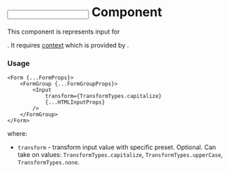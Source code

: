 # <Input /> Component
This component is represents input for [<Form />](./Form.md).
It requires [context](../src/FormGroup/FormGroupContext.ts) which is provided by [<FormGroup/>](./FormGroup.md).

### Usage

```tsx
<Form {...FormProps}>
    <FormGroup {...FormGroupProps}>
        <Input 
            transform={TransformTypes.capitalize} 
            {...HTMLInputProps}
        />
    </FormGroup>
</Form>
```

where:
- `transform` - transform input value with specific preset. Optional. Can take on values: `TransformTypes.capitalize`, `TransformTypes.upperCase`, `TransformTypes.none`.

